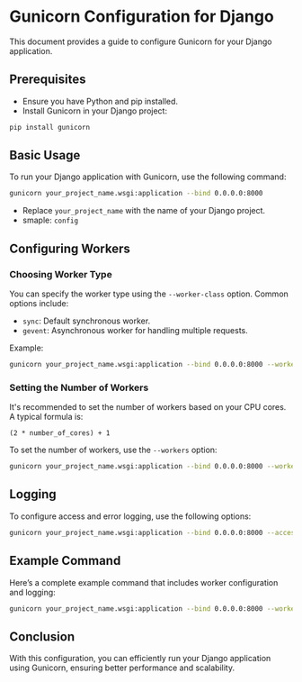 
# Gunicorn Configuration for Django

This document provides a guide to configure Gunicorn for your Django application.

## Prerequisites

- Ensure you have Python and pip installed.
- Install Gunicorn in your Django project:

```bash
pip install gunicorn
```

## Basic Usage

To run your Django application with Gunicorn, use the following command:

```bash
gunicorn your_project_name.wsgi:application --bind 0.0.0.0:8000
```

- Replace `your_project_name` with the name of your Django project.
- smaple: `config`

## Configuring Workers

### Choosing Worker Type

You can specify the worker type using the `--worker-class` option. Common options include:

- `sync`: Default synchronous worker.
- `gevent`: Asynchronous worker for handling multiple requests.

Example:

```bash
gunicorn your_project_name.wsgi:application --bind 0.0.0.0:8000 --worker-class gevent
```

### Setting the Number of Workers

It's recommended to set the number of workers based on your CPU cores. A typical formula is:

```
(2 * number_of_cores) + 1
```

To set the number of workers, use the `--workers` option:

```bash
gunicorn your_project_name.wsgi:application --bind 0.0.0.0:8000 --workers 3
```

## Logging

To configure access and error logging, use the following options:

```bash
gunicorn your_project_name.wsgi:application --bind 0.0.0.0:8000 --access-logfile access.log --error-logfile error.log
```

## Example Command

Here’s a complete example command that includes worker configuration and logging:

```bash
gunicorn your_project_name.wsgi:application --bind 0.0.0.0:8000 --workers 3 --worker-class gevent --access-logfile access.log --error-logfile error.log
```

## Conclusion

With this configuration, you can efficiently run your Django application using Gunicorn, ensuring better performance and scalability.
